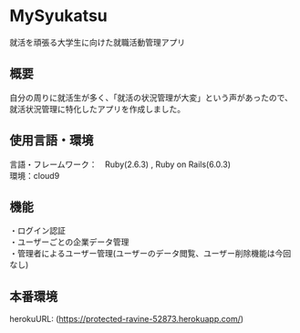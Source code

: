 # MySyukatsu  

就活を頑張る大学生に向けた就職活動管理アプリ  
  
## 概要  

自分の周りに就活生が多く、「就活の状況管理が大変」という声があったので、就活状況管理に特化したアプリを作成しました。  
  
## 使用言語・環境  

言語・フレームワーク：　Ruby(2.6.3) , Ruby on Rails(6.0.3)  
環境：cloud9  

## 機能  

・ログイン認証  
・ユーザーごとの企業データ管理  
・管理者によるユーザー管理(ユーザーのデータ閲覧、ユーザー削除機能は今回なし)  
  
## 本番環境  

herokuURL: (https://protected-ravine-52873.herokuapp.com/)  


